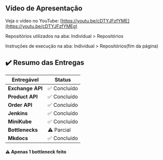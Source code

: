 ## Vídeo de Apresentação

Veja o vídeo no YouTube: [https://youtu.be/cDTYJFzfYME](https://youtu.be/cDTYJFzfYMEg)

Repositórios utilizados na aba: Individual > Repositórios

Instruções de execução na aba: Individual > Repositórios(fim da página)


## ✔️ Resumo das Entregas

| Entregável    | Status       |
|---------------|--------------|
| **Exchange API** | ✅ Concluído  |
| **Product API**  | ✅ Concluído  |
| **Order API**    | ✅ Concluído  |
| **Jenkins**      | ✅ Concluído  |
| **MiniKube**     | ✅ Concluído  |
| **Bottlenecks**  | ⚠️ Parcial  |
| **Mkdocs**  | ✅ Concluído  |

#### ⚠️ Apenas 1 bottleneck feito